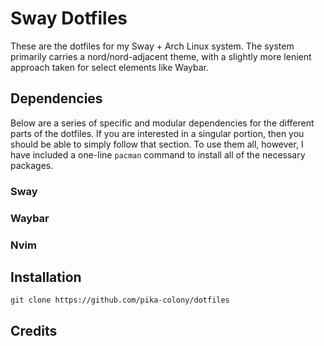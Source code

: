 # Sway Dotfiles

These are the dotfiles for my Sway + Arch Linux system. The system primarily carries a nord/nord-adjacent theme, with a slightly more lenient approach taken for select elements like Waybar. 

## Dependencies

Below are a series of specific and modular dependencies for the different parts of the dotfiles. If you are interested in a singular portion, then you should be able to simply follow that section. To use them all, however, I have included a one-line `pacman` command to install all of the necessary packages.

### Sway 

### Waybar

### Nvim 

## Installation

```
git clone https://github.com/pika-colony/dotfiles
```

## Credits

